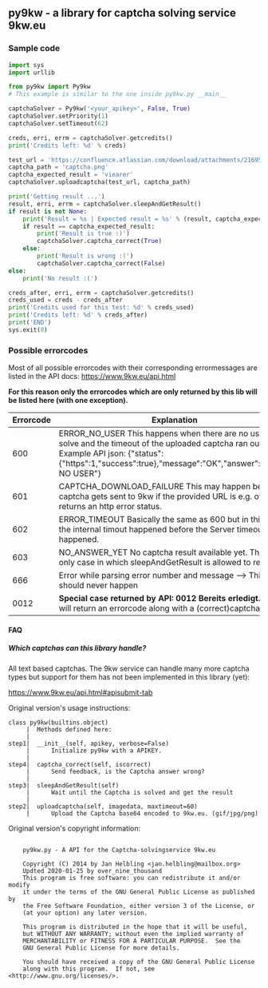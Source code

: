 ## py9kw - a library for captcha solving service 9kw.eu

### Sample code
```python
import sys
import urllib

from py9kw import Py9kw
# This example is similar to the one inside py9kw.py __main__

captchaSolver = Py9kw('<your_apikey>', False, True)
captchaSolver.setPriority(1)
captchaSolver.setTimeout(62)

creds, erri, errm = captchaSolver.getcredits()
print('Credits left: %d' % creds)

test_url = 'https://confluence.atlassian.com/download/attachments/216957808/captcha.png?version=1&modificationDate=1272411042125&api=v2'
captcha_path = 'captcha.png'
captcha_expected_result = 'viearer'
captchaSolver.uploadcaptcha(test_url, captcha_path)

print('Getting result ...')
result, erri, errm = captchaSolver.sleepAndGetResult()
if result is not None:
    print('Result = %s | Expected result = %s' % (result, captcha_expected_result))
    if result == captcha_expected_result:
        print('Result is true :)')
        captchaSolver.captcha_correct(True)
    else:
        print('Result is wrong :(')
        captchaSolver.captcha_correct(False)
else:
    print('No result :(')

creds_after, erri, errm = captchaSolver.getcredits()
creds_used = creds - creds_after
print('Credits used for this test: %d' % creds_used)
print('Credits left: %d' % creds_after)
print('END')
sys.exit(0)

```
### Possible errorcodes
Most of all possible errorcodes with their corresponding errormessages are listed in the API docs: https://www.9kw.eu/api.html

**For this reason only the errorcodes which are only returned by this lib will be listed here (with one exception).**

Errorcode | Explanation
--- | ---
600 | ERROR_NO_USER This happens when there are no users to solve and the timeout of the uploaded captcha ran out. Example API json: {"status":{"https":1,"success":true},"message":"OK","answer":"ERROR NO USER"}
601 | CAPTCHA_DOWNLOAD_FAILURE This may happen before a captcha gets sent to 9kw if the provided URL is e.g. offline or returns an http error status.
602 | ERROR_TIMEOUT Basically the same as 600 but in this case, the internal timout happened before the Server timeout happened.
603 | NO_ANSWER_YET No captcha result available yet. This is the only case in which sleepAndGetResult is allowed to retry.
666 | Error while parsing error number and message --> This should never happen
0012 | **Special case returned by API: 0012 Bereits erledigt.** This will return an errorcode along with a (correct)captcha result!

#### FAQ

##### Which captchas can this library handle?
All text based captchas. The 9kw service can handle many more captcha types but support for them has not been implemented in this library (yet):

https://www.9kw.eu/api.html#apisubmit-tab

Original version's usage instructions:
```
class py9kw(builtins.object)
     |  Methods defined here:
     |  
step1|  __init__(self, apikey, verbose=False)
     |      Initialize py9kw with a APIKEY.
     |  
step4|  captcha_correct(self, iscorrect)
     |      Send feedback, is the Captcha answer wrong?
     |  
step3|  sleepAndGetResult(self)
     |      Wait until the Captcha is solved and get the result
     |  
step2|  uploadcaptcha(self, imagedata, maxtimeout=60)
     |      Upload the Captcha base64 encoded to 9kw.eu. (gif/jpg/png)
```


Original version's copyright information:
```

    py9kw.py - A API for the Captcha-solvingservice 9kw.eu

    Copyright (C) 2014 by Jan Helbling <jan.helbling@mailbox.org>
    Updted 2020-01-25 by over_nine_thousand
    This program is free software: you can redistribute it and/or modify
    it under the terms of the GNU General Public License as published by
    the Free Software Foundation, either version 3 of the License, or
    (at your option) any later version.

    This program is distributed in the hope that it will be useful,
    but WITHOUT ANY WARRANTY; without even the implied warranty of
    MERCHANTABILITY or FITNESS FOR A PARTICULAR PURPOSE.  See the
    GNU General Public License for more details.

    You should have received a copy of the GNU General Public License
    along with this program.  If not, see <http://www.gnu.org/licenses/>.

```